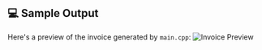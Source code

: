 ## 💻 Sample Output

Here's a preview of the invoice generated by `main.cpp`:
![Invoice Preview](main/invoice-screenshot.png.png)




